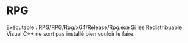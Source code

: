 # RPG
Exécutable : RPG/RPG/Rpg/x64/Release/Rpg.exe
Si les Redistribuable Visual C++ ne sont pas installé bien vouloir le faire.

